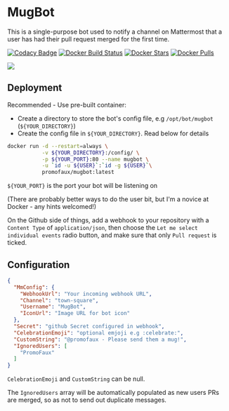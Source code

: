 # MugBot
This is a single-purpose bot used to notify a channel on Mattermost that a user has had their pull request merged for the first time.

[![Codacy Badge](https://api.codacy.com/project/badge/Grade/a4cd88f8a39d4268bf9dd2db1c25f92f)](https://www.codacy.com/app/promofaux/MugBot?utm_source=github.com&amp;utm_medium=referral&amp;utm_content=PromoFaux/MugBot&amp;utm_campaign=Badge_Grade)
[![Docker Build Status](https://img.shields.io/docker/build/promofaux/mugbot.svg)](https://hub.docker.com/r/promofaux/mugbot/builds/) [![Docker Stars](https://img.shields.io/docker/stars/promofaux/mugbot.svg)](https://hub.docker.com/r/promofaux/mugbot/) [![Docker Pulls](https://img.shields.io/docker/pulls/promofaux/mugbot.svg)](https://hub.docker.com/r/promofaux/mugbot/) 

![](https://i.imgur.com/AC4iYjv.gif)

## Deployment
Recommended - Use pre-built container:
- Create a directory to store the bot's config file, e.g `/opt/bot/mugbot` (`${YOUR_DIRECTORY}`)
- Create the config file in `${YOUR_DIRECTORY}`. Read below for details

```BASH
docker run -d --restart=always \
           -v ${YOUR_DIRECTORY}:/config/ \
           -p ${YOUR_PORT}:80 --name mugbot \
           -u `id -u ${USER}`:`id -g ${USER}`\
           promofaux/mugbot:latest
```
`${YOUR_PORT}` is the port your bot will be listening on

(There are probably better ways to do the user bit, but I'm a novice at Docker - any hints welcomed!)

On the Github side of things, add a webhook to your repository with a `Content Type` of `application/json`, then choose the `Let me select individual events` radio button, and make sure that only `Pull request` is ticked.


## Configuration

```JSON
{
  "MmConfig": {
    "WebhookUrl": "Your incoming webhook URL",
    "Channel": "town-square",
    "Username": "MugBot",
    "IconUrl": "Image URL for bot icon"
  },
  "Secret": "github Secret configured in webhook", 
  "CelebrationEmoji": "optional emjoji e.g :celebrate:",
  "CustomString": "@promofaux - Please send them a mug!",
  "IgnoredUsers": [ 
    "PromoFaux"  
  ]
}
```

`CelebrationEmoji` and `CustomString` can be null.

The `IgnoredUsers` array will be automatically populated as new users PRs are merged, so as not to send out duplicate messages.
